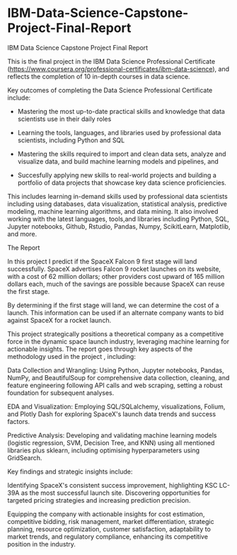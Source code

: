 # IBM-Data-Science-Capstone-Project-Final-Report
IBM Data Science Capstone Project Final Report

This is the final project in the IBM Data Science Professional Certificate (https://www.coursera.org/professional-certificates/ibm-data-science), and reflects the completion of 10 in-depth courses in data science.

Key outcomes of completing the Data Science Professional Certificate include:

  - Mastering the most up-to-date practical skills and knowledge that data scientists use in their daily roles

  - Learning the tools, languages, and libraries used by professional data scientists, including Python and SQL

  - Mastering the skills required to import and clean data sets, analyze and visualize data, and build machine learning models and pipelines, and

  - Succesfully applying new skills to real-world projects and building a portfolio of data projects that showcase key data science proficiencies.

This includes learning in-demand skills used by professional data scientists including using databases, data visualization, statistical analysis, predictive modeling, machine learning algorithms, and data mining. It also involved working with the latest languages, tools,and libraries including Python, SQL, Jupyter notebooks, Github, Rstudio, Pandas, Numpy, ScikitLearn, Matplotlib, and more.


The Report

In this project I predict if the SpaceX Falcon 9 first stage will land successfully. SpaceX advertises Falcon 9 rocket launches on its website, with a cost of 62 million dollars; other providers cost upward of 165 million dollars each, much of the savings are possible because SpaceX can reuse the first stage. 

By determining if the first stage will land, we can determine the cost of a launch. This information can be used if an alternate company wants to bid against SpaceX for a rocket launch.

This project strategically positions a theoretical company as a competitive force in the dynamic space launch industry, leveraging machine learning for actionable insights. The report goes through key aspects of the methodology used in the project , including:​

Data Collection and Wrangling: Using Python, Jupyter notebooks, Pandas, NumPy, and BeautifulSoup for comprehensive data collection, cleaning, and feature engineering following API calls and web scraping, setting a robust foundation for subsequent analyses.​

EDA and Visualization: Employing SQL/SQLalchemy, visualizations, Folium, and Plotly Dash for exploring SpaceX's launch data trends and success factors.​

Predictive Analysis: Developing and validating machine learning models (logistic regression, SVM, Decision Tree, and KNN) using all mentioned libraries plus sklearn, including optimising hyperparameters using GridSearch. ​

Key findings and strategic insights include:​

Identifying SpaceX's consistent success improvement, highlighting KSC LC-39A as the most successful launch site. Discovering opportunities for targeted pricing strategies and increasing prediction precision.​

Equipping the company with actionable insights for cost estimation, competitive bidding, risk management, market differentiation, strategic planning, resource optimization, customer satisfaction, adaptability to market trends, and regulatory compliance, enhancing its competitive position in the industry.
